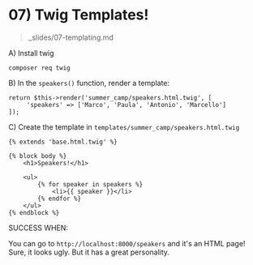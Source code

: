# 07) Twig Templates!
> _slides/07-templating.md

A) Install twig

    composer req twig

B) In the `speakers()` function, render a template:

    return $this->render('summer_camp/speakers.html.twig', [
         'speakers' => ['Marco', 'Paula', 'Antonio', 'Marcello']
    ]);

C) Create the template in `templates/summer_camp/speakers.html.twig`

    {% extends 'base.html.twig' %}

    {% block body %}
        <h1>Speakers!</h1>
    
        <ul>
            {% for speaker in speakers %}
                <li>{{ speaker }}</li>
            {% endfor %}
        </ul>
    {% endblock %}

SUCCESS WHEN:

You can go to `http://localhost:8000/speakers` and
it's an HTML page! Sure, it looks ugly. But it has
a great personality.
